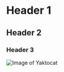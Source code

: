 # Header 1
## Header 2
### Header 3

![Image of Yaktocat](https://octodex.github.com/images/yaktocat.png)


